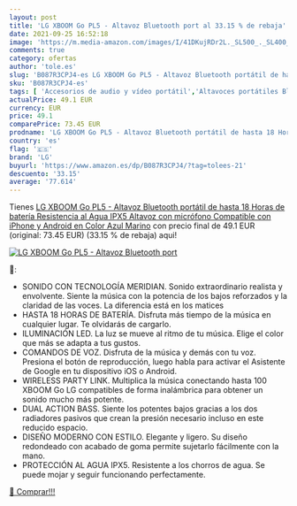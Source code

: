 ```yaml
---
layout: post
title: 'LG XBOOM Go PL5 - Altavoz Bluetooth port al 33.15 % de rebaja'
date: 2021-09-25 16:52:18
image: 'https://m.media-amazon.com/images/I/41DKujRDr2L._SL500_._SL400_.jpg'
comments: true
category: ofertas
author: 'tole.es'
slug: 'B087R3CPJ4-es LG XBOOM Go PL5 - Altavoz Bluetooth portátil de hasta 18...'
sku: 'B087R3CPJ4-es'
tags: [ 'Accesorios de audio y vídeo portátil','Altavoces portátiles Bluetooth','Altavoces portátiles y altavoces con puerto dock','Audio y vídeo portátil','Electrónica','iphone','lg', ]
actualPrice: 49.1 EUR
currency: EUR
price: 49.1
comparePrice: 73.45 EUR
prodname: 'LG XBOOM Go PL5 - Altavoz Bluetooth portátil de hasta 18 Horas de batería  Resistencia al Agua IPX5  Altavoz con micrófono Compatible con iPhone y Android en Color Azul Marino'
country: 'es'
flag: '🇪🇸'
brand: 'LG'
buyurl: 'https://www.amazon.es/dp/B087R3CPJ4/?tag=tolees-21'
descuento: '33.15'
average: '77.614'
---
```


Tienes [LG XBOOM Go PL5 - Altavoz Bluetooth portátil de hasta 18 Horas de batería  Resistencia al Agua IPX5  Altavoz con micrófono Compatible con iPhone y Android en Color Azul Marino](https://www.amazon.es/dp/B087R3CPJ4/?tag=tolees-21) con precio final de  49.1 EUR (original: 73.45 EUR) (33.15 %  de rebaja) aqui!

[![LG XBOOM Go PL5 - Altavoz Bluetooth port](https://m.media-amazon.com/images/I/41DKujRDr2L._SL500_._SL400_.jpg)](https://www.amazon.es/dp/B087R3CPJ4/?tag=tolees-21)

🔎:

- SONIDO CON TECNOLOGÍA MERIDIAN. Sonido extraordinario realista y envolvente. Siente la música con la potencia de los bajos reforzados y la claridad de las voces. La diferencia está en los matices
- HASTA 18 HORAS DE BATERÍA. Disfruta más tiempo de la música en cualquier lugar. Te olvidarás de cargarlo.
- ILUMINACIÓN LED. La luz se mueve al ritmo de tu música. Elige el color que más se adapta a tus gustos.
- COMANDOS DE VOZ. Disfruta de la música y demás con tu voz. Presiona el botón de reproducción, luego habla para activar el Asistente de Google en tu dispositivo iOS o Android.
- WIRELESS PARTY LINK. Multiplica la música conectando hasta 100 XBOOM Go LG compatibles de forma inalámbrica para obtener un sonido mucho más potente.
- DUAL ACTION BASS. Siente los potentes bajos gracias a los dos radiadores pasivos que crean la presión necesario incluso en este reducido espacio.
- DISEÑO MODERNO CON ESTILO. Elegante y ligero. Su diseño redondeado con acabado de goma permite sujetarlo fácilmente con la mano.
- PROTECCIÓN AL AGUA IPX5. Resistente a los chorros de agua. Se puede mojar y seguir funcionando perfectamente.

[🛒 Comprar!!!](https://www.amazon.es/dp/B087R3CPJ4/?tag=tolees-21)
